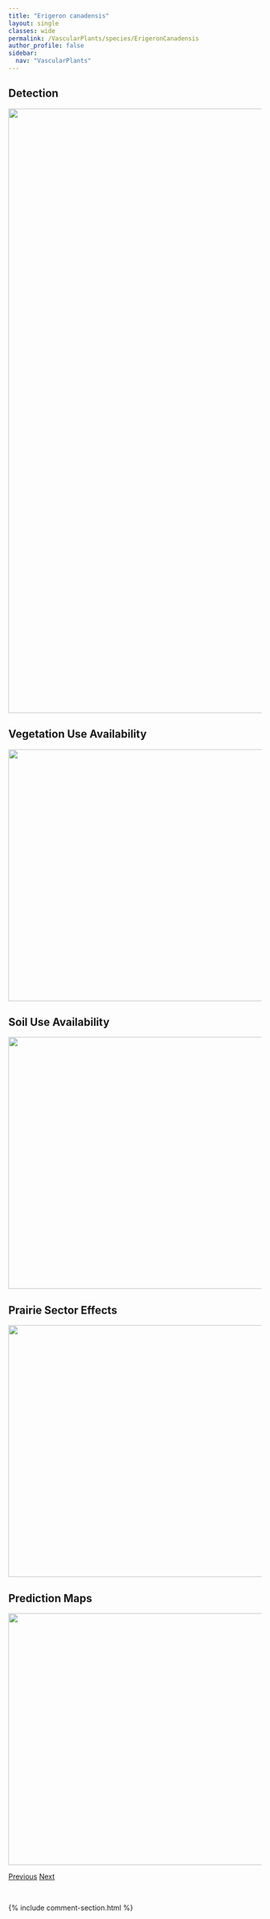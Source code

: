 ```yaml
---
title: "Erigeron canadensis"
layout: single
classes: wide
permalink: /VascularPlants/species/ErigeronCanadensis
author_profile: false
sidebar:
  nav: "VascularPlants"
---
```


<h2>Detection</h2>

<a href="https://drive.google.com/uc?export=view&id=1LpgCpXdxXrnsBWaMsrI3imoxMc_LRYEJ">
<img src="https://drive.google.com/uc?export=view&id=1LpgCpXdxXrnsBWaMsrI3imoxMc_LRYEJ" height = "1200" width = "800">
</a>


<h2>Vegetation Use Availability</h2>

<a href="https://drive.google.com/uc?export=view&id=1-t8i_NGXj_-k0jSdVCoNC-OSg2NWN-AJ">
<img src="https://drive.google.com/uc?export=view&id=1-t8i_NGXj_-k0jSdVCoNC-OSg2NWN-AJ" height = "500" width = "1000">
</a>


<h2>Soil Use Availability</h2>

<a href="https://drive.google.com/uc?export=view&id=1McQ2seHaHQY9KxQQPZxjPjcCHbFFaJEa">
<img src="https://drive.google.com/uc?export=view&id=1McQ2seHaHQY9KxQQPZxjPjcCHbFFaJEa" height = "500" width = "1000">
</a>


<h2>Prairie Sector Effects</h2>

<a href="https://drive.google.com/uc?export=view&id=12t2GEWXDSWs9W0eXZ7P16WjSfb0ErtS6">
<img src="https://drive.google.com/uc?export=view&id=12t2GEWXDSWs9W0eXZ7P16WjSfb0ErtS6" height = "500" width = "1000">
</a>


<h2>Prediction Maps</h2>

<a href="https://drive.google.com/uc?export=view&id=1KheXASrx-XpEVzYEOdszu_zFjtjuhIub">
<img src="https://drive.google.com/uc?export=view&id=1KheXASrx-XpEVzYEOdszu_zFjtjuhIub" height = "500" width = "1000">
</a>


<a href="/DevelopmentWebsite/VascularPlants/species/ErigeronCaespitosus" class="pagination--pager" title="Erigeron caespitosus">Previous</a> <a href="/DevelopmentWebsite/VascularPlants/species/ErigeronCompositus" class="pagination--pager" title="Erigeron compositus">Next</a>

<p>&nbsp;</p>

{% include comment-section.html %}
